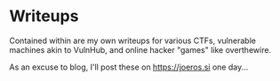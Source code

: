 # Writeups

Contained within are my own writeups for various CTFs, vulnerable machines akin to VulnHub, and online hacker "games" like overthewire.

As an excuse to blog, I'll post these on https://joeros.si one day...


